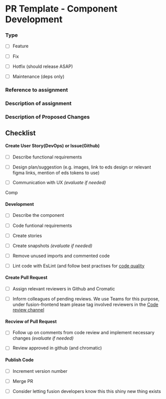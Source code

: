 # PR Template - Component Development

  

<!-- use the imperative, present tense: "change" not "changed" nor "changes" -->

<!-- Keep descriptions short and precise, if large pull request expand with work/bug items-->

### Type

- [ ] Feature

- [ ] Fix

- [ ] Hotfix (should release ASAP)

- [ ] Maintenance (deps only)


  
### Reference to assignment

<!-- Link to  work/bug items in Azure Devops or related issue in Github -->

  

### Description of assignment

<!-- Explain what this pull request is trying to resolve -->

  

### Description of Proposed Changes

<!-- Describe which functionality is added/changed and what it affects -->





## Checklist
  

#### Create User Story(DevOps) or Issue(Github)

- [ ] Describe functional requirements

- [ ] Design plan/suggestion (e.g. images, link to eds design or relevant figma links, mention of eds tokens to use)

- [ ] Communication with UX *(evaluate if needed)*

Comp

#### Development

- [ ] Describe the component

- [ ] Code funtional requirements

- [ ] Create stories

- [ ] Create snapshots *(evaluate if needed)*

- [ ] Remove unused imports and commented code

- [ ] Lint code with EsLint (and follow best practises for [code quality](https://docs.fusion-dev.net/development/frontend/code-quality/)

  

#### Create Pull Request

- [ ] Assign relevant reviewers in Github and Cromatic

- [ ] Inform colleagues of pending reviews. We use Teams for this purpose, under fusion-frontend team please tag involved reviewers in the [Code review channel](https://teams.microsoft.com/l/channel/19%3a056a9ba8d8d84a058b24762f85c603ae%40thread.tacv2/Code%2520%2520review?groupId=9589ba16-68a5-47e6-97d7-7d0be0e0d3cb&tenantId=3aa4a235-b6e2-48d5-9195-7fcf05b459b0)

  

#### Recview of Pull Request

- [ ] Follow up on comments from code review and implement necessary changes *(evaluate if needed)*

- [ ] Review approved in github (and chromatic)

  

#### Publish Code

- [ ] Increment version number

- [ ] Merge PR

- [ ] Consider letting fusion developers know this this shiny new thing exists
